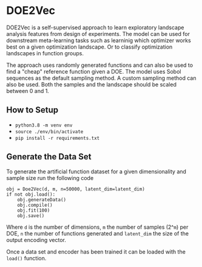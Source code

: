 # DOE2Vec

DOE2Vec is a self-supervised approach to learn exploratory landscape analysis features from design of experiments.
The model can be used for downstream meta-learning tasks such as learninig which optimizer works best on a given optimization landscape.
Or to classify optimization landscapes in function groups.

The approach uses randomly generated functions and can also be used to find a "cheap" reference function given a DOE.
The model uses Sobol sequences as the default sampling method. A custom sampling method can also be used.
Both the samples and the landscape should be scaled between 0 and 1.
 
## How to Setup

- `python3.8 -m venv env` 
- `source ./env/bin/activate`
- `pip install -r requirements.txt`


## Generate the Data Set

To generate the artificial function dataset for a given dimensionality and sample size
run the following code

    obj = Doe2Vec(d, m, n=50000, latent_dim=latent_dim)
    if not obj.load():
        obj.generateData()
        obj.compile()
        obj.fit(100)
        obj.save()

Where `d` is the number of dimensions, `m` the number of samples (2^`m`) per DOE, `n` the number of functions generated and `latent_dim` the size of the output encoding vector.

Once a data set and encoder has been trained it can be loaded with the `load()` function.
